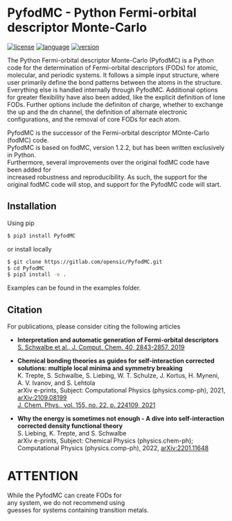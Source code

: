 # PyfodMC - Python Fermi-orbital descriptor Monte-Carlo 
[![license](https://img.shields.io/badge/license-APACHE2-green)](https://www.apache.org/licenses/LICENSE-2.0)
[![language](https://img.shields.io/badge/language-Python3-blue)](https://www.python.org/)
[![version](https://img.shields.io/badge/version-1.0.0-lightgrey)](https://gitlab.com/opensic/PyfodMC/-/blob/main/README.md)

The Python Fermi-orbital descriptor Monte-Carlo (PyfodMC) is a Python code for 
the determination of Fermi-orbital descriptors (FODs) for atomic, molecular, 
and periodic systems. It follows a simple input structure, where user primarily
define the bond patterns between the atoms in the structure. Everything else 
is handled internally through PyfodMC. Additional options for greater flexibility 
have also been added, like the explicit definition of lone FODs. Further options 
include the definiton of charge, whether to exchange the up and the dn channel,
the definition of alternate electronic configurations, and the removal of core FODs
for each atom.


PyfodMC is the successor of the Fermi-orbital descriptor MOnte-Carlo (fodMC) code.    
PyfodMC is based on fodMC, version 1.2.2, but has been written exclusively in Python.    
Furthermore, several improvements over the original fodMC code have been added for     
increased robustness and reproducibility.
As such, the support for the original fodMC code will stop, and support for the PyfodMC
code will start.



## Installation
Using pip
```bash 
$ pip3 install PyfodMC
```
or install locally
```bash 
$ git clone https://gitlab.com/opensic/PyfodMC.git
$ cd PyfodMC
$ pip3 install -e .
```

Examples can be found in the examples folder.


## Citation
For publications, please consider citing the following articles        

- **Interpretation and automatic generation of Fermi-orbital descriptors**         
    [S. Schwalbe et al., J. Comput. Chem. 40, 2843-2857, 2019](https://onlinelibrary.wiley.com/doi/full/10.1002/jcc.26062)

- **Chemical bonding theories as guides for self-interaction corrected solutions: multiple local minima and symmetry breaking**      
    K. Trepte, S. Schwalbe, S. Liebing, W. T. Schulze, J. Kortus, H. Myneni, A. V. Ivanov, and S. Lehtola    
    arXiv e-prints, Subject: Computational Physics (physics.comp-ph), 2021, [arXiv:2109.08199](https://arxiv.org/abs/2109.08199)     
    [J. Chem. Phys., vol. 155, no. 22, p. 224109, 2021](https://doi.org/10.1063/5.0071796)

- **Why the energy is sometimes not enough - A dive into self-interaction corrected density functional theory**     
   S. Liebing, K. Trepte, and S. Schwalbe      
    arXiv e-prints, Subject: Chemical Physics (physics.chem-ph); Computational Physics (physics.comp-ph), 2022, [arXiv:2201.11648](https://arxiv.org/abs/2201.11648)    


# ATTENTION
While the PyfodMC can create FODs for      
any system, we do not recommend using       
guesses for systems containing transition metals.
